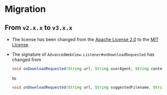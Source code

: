 # Migration

## From `v2.x.x` to `v3.x.x`

 * The license has been changed from the [Apache License 2.0](http://www.apache.org/licenses/LICENSE-2.0) to the [MIT License](https://opensource.org/licenses/MIT).
 * The signature of `AdvancedWebView.Listener#onDownloadRequested` has changed from

   ```java
   void onDownloadRequested(String url, String userAgent, String contentDisposition, String mimetype, long contentLength)
   ```

   to

   ```java
   void onDownloadRequested(String url, String suggestedFilename, String mimeType, long contentLength, String contentDisposition, String userAgent)
   ```
